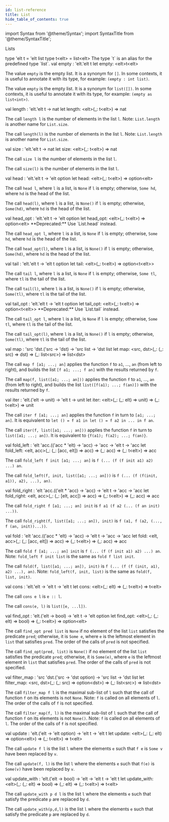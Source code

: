 ```yaml
---
id: list-reference
title: List
hide_table_of_contents: true
---
```

import Syntax from '@theme/Syntax';
import SyntaxTitle from '@theme/SyntaxTitle';


Lists


<SyntaxTitle syntax="cameligo">
type &#39;elt t = &#39;elt list
</SyntaxTitle>
<SyntaxTitle syntax="jsligo">
type t&lt;elt&gt; = list&lt;elt&gt;
</SyntaxTitle>
The type `t` is an alias for the predefined type `list`.


<SyntaxTitle syntax="cameligo">
val empty : &#39;elt.&#39;elt t
</SyntaxTitle>
<SyntaxTitle syntax="jsligo">
let empty: &lt;elt&gt;t&lt;elt&gt;
</SyntaxTitle>
<Syntax syntax="cameligo">

The value `empty` is the empty list. It is a synonym for
    `[]`. In some contexts, it is useful to annotate it with its type,
    for example: `(empty : int list)`.

</Syntax>

<Syntax syntax="jsligo">

The value `empty` is the empty list. It is a synonym for
    `list([])`. In some contexts, it is useful to annotate it with its
    type, for example: `(empty as list<int>)`.

</Syntax>


<SyntaxTitle syntax="cameligo">
val length : &#39;elt.&#39;elt t -&gt; nat
</SyntaxTitle>
<SyntaxTitle syntax="jsligo">
let length: &lt;elt&gt;(&#95;: t&lt;elt&gt;) =&gt; nat
</SyntaxTitle>
<Syntax syntax="cameligo">

The call `length l` is the number of elements in the list
      `l`. Note: `List.length` is another name for `List.size`.

</Syntax>

<Syntax syntax="jsligo">

The call `length(l)` is the number of elements in the list
      `l`. Note: `List.length` is another name for `List.size`.

</Syntax>


<SyntaxTitle syntax="cameligo">
val size : &#39;elt.&#39;elt t -&gt; nat
</SyntaxTitle>
<SyntaxTitle syntax="jsligo">
let size: &lt;elt&gt;(&#95;: t&lt;elt&gt;) =&gt; nat
</SyntaxTitle>
<Syntax syntax="cameligo">

The call `size l` is the number of elements in the list `l`.

</Syntax>

<Syntax syntax="jsligo">

The call `size(l)` is the number of elements in the list `l`.

</Syntax>


<SyntaxTitle syntax="cameligo">
val head : &#39;elt.&#39;elt t -&gt; &#39;elt option
</SyntaxTitle>
<SyntaxTitle syntax="jsligo">
let head: &lt;elt&gt;(&#95;: t&lt;elt&gt;) =&gt; option&lt;elt&gt;
</SyntaxTitle>
<Syntax syntax="cameligo">

The call `head l`, where `l` is a list, is `None` if `l` is
    empty; otherwise, `Some hd`, where `hd` is the head of the list.

</Syntax>

<Syntax syntax="jsligo">

The call `head(l)`, where `l` is a list, is `None()` if `l` is
    empty; otherwise, `Some(hd)`, where `hd` is the head of the list.

</Syntax>


<SyntaxTitle syntax="cameligo">
val head&#95;opt : &#39;elt.&#39;elt t -&gt; &#39;elt option
</SyntaxTitle>
<SyntaxTitle syntax="jsligo">
let head&#95;opt: &lt;elt&gt;(&#95;: t&lt;elt&gt;) =&gt; option&lt;elt&gt;
</SyntaxTitle>
**Deprecated:** Use `List.head` instead.

<Syntax syntax="cameligo">

The call `head_opt l`, where `l` is a list, is `None` if `l` is
    empty; otherwise, `Some hd`, where `hd` is the head of the list.

</Syntax>

<Syntax syntax="jsligo">

The call `head_opt(l)`, where `l` is a list, is `None()` if `l` is
    empty; otherwise, `Some(hd)`, where `hd` is the head of the list.

</Syntax>


<SyntaxTitle syntax="cameligo">
val tail : &#39;elt.&#39;elt t -&gt; &#39;elt t option
</SyntaxTitle>
<SyntaxTitle syntax="jsligo">
let tail: &lt;elt&gt;(&#95;: t&lt;elt&gt;) =&gt; option&lt;t&lt;elt&gt;&gt;
</SyntaxTitle>
<Syntax syntax="cameligo">

The call `tail l`, where `l` is a list, is `None` if `l` is
    empty; otherwise, `Some tl`, where `tl` is the tail of the list.

</Syntax>

<Syntax syntax="jsligo">

The call `tail(l)`, where `l` is a list, is `None()` if `l` is
    empty; otherwise, `Some(tl)`, where `tl` is the tail of the list.

</Syntax>


<SyntaxTitle syntax="cameligo">
val tail&#95;opt : &#39;elt.&#39;elt t -&gt; &#39;elt t option
</SyntaxTitle>
<SyntaxTitle syntax="jsligo">
let tail&#95;opt: &lt;elt&gt;(&#95;: t&lt;elt&gt;) =&gt; option&lt;t&lt;elt&gt;&gt;
</SyntaxTitle>
**Deprecated:** Use `List.tail` instead.

<Syntax syntax="cameligo">

The call `tail_opt l`, where `l` is a list, is `None` if `l` is
    empty; otherwise, `Some tl`, where `tl` is the tail of the list.

</Syntax>

<Syntax syntax="jsligo">

The call `tail_opt(l)`, where `l` is a list, is `None()` if `l` is
    empty; otherwise, `Some(tl)`, where `tl` is the tail of the list.

</Syntax>


<SyntaxTitle syntax="cameligo">
val map : &#39;src &#39;dst.(&#39;src -&gt; &#39;dst) -&gt; &#39;src list -&gt; &#39;dst list
</SyntaxTitle>
<SyntaxTitle syntax="jsligo">
let map: &lt;src, dst&gt;(&#95;: (&#95;: src) =&gt; dst) =&gt; (&#95;: list&lt;src&gt;) =&gt; list&lt;dst&gt;
</SyntaxTitle>
<Syntax syntax="cameligo">

The call `map f [a1; ...; an]` applies the function `f` to `a1`,
    ..., `an` (from left to right), and builds the list
    `[f a1; ...; f an]` with the results returned by `f`.

</Syntax>

<Syntax syntax="jsligo">

The call `map(f, list([a1; ...; an]))` applies the function `f` to
    `a1`, ..., `an` (from left to right), and builds the list
    `list([f(a1); ...; f(an)])` with the results returned by `f`.

</Syntax>


<SyntaxTitle syntax="cameligo">
val iter : &#39;elt.(&#39;elt -&gt; unit) -&gt; &#39;elt t -&gt; unit
</SyntaxTitle>
<SyntaxTitle syntax="jsligo">
let iter: &lt;elt&gt;(&#95;: (&#95;: elt) =&gt; unit) =&gt; (&#95;: t&lt;elt&gt;) =&gt; unit
</SyntaxTitle>
<Syntax syntax="cameligo">

The call `iter f [a1; ...; an]` applies the function `f` in turn
    to `[a1; ...; an]`. It is equivalent to
    `let () = f a1 in let () = f a2 in ... in f an`.

</Syntax>

<Syntax syntax="jsligo">

The call `iter(f, list([a1; ...; an]))` applies the function `f`
    in turn to `list([a1; ...; an])`. It is equivalent to `{f(a1);
    f(a2); ...; f(an)}`.

</Syntax>


<SyntaxTitle syntax="cameligo">
val fold&#95;left : &#39;elt &#39;acc.((&#39;acc * &#39;elt) -&gt; &#39;acc) -&gt; &#39;acc -&gt; &#39;elt t -&gt; &#39;acc
</SyntaxTitle>
<SyntaxTitle syntax="jsligo">
let fold&#95;left: &lt;elt, acc&gt;(&#95;: (&#95;: [acc, elt]) =&gt; acc) =&gt; (&#95;: acc) =&gt; (&#95;: t&lt;elt&gt;) =&gt; acc
</SyntaxTitle>
<Syntax syntax="cameligo">

The call `fold_left f init [a1; ...; an]` is
    `f (... (f (f init a1) a2) ...) an`.

</Syntax>

<Syntax syntax="jsligo">

The call `fold_left(f, init, list([a1; ...; an]))` is
    `f (... (f (f(init, a1)), a2), ...), an)`.

</Syntax>


<SyntaxTitle syntax="cameligo">
val fold&#95;right : &#39;elt &#39;acc.((&#39;elt * &#39;acc) -&gt; &#39;acc) -&gt; &#39;elt t -&gt; &#39;acc -&gt; &#39;acc
</SyntaxTitle>
<SyntaxTitle syntax="jsligo">
let fold&#95;right: &lt;elt, acc&gt;(&#95;: (&#95;: [elt, acc]) =&gt; acc) =&gt; (&#95;: t&lt;elt&gt;) =&gt; (&#95;: acc) =&gt; acc
</SyntaxTitle>
<Syntax syntax="cameligo">

The call `fold_right f [a1; ...; an] init` is
    `f a1 (f a2 (... (f an init) ...))`.

</Syntax>

<Syntax syntax="jsligo">

The call `fold_right(f, list([a1; ...; an]), init)` is
    `f (a1, f (a2, (..., f (an, init))...))`.

</Syntax>


<SyntaxTitle syntax="cameligo">
val fold : &#39;elt &#39;acc.((&#39;acc * &#39;elt) -&gt; &#39;acc) -&gt; &#39;elt t -&gt; &#39;acc -&gt; &#39;acc
</SyntaxTitle>
<SyntaxTitle syntax="jsligo">
let fold: &lt;elt, acc&gt;(&#95;: (&#95;: [acc, elt]) =&gt; acc) =&gt; (&#95;: t&lt;elt&gt;) =&gt; (&#95;: acc) =&gt; acc
</SyntaxTitle>
<Syntax syntax="cameligo">

The call `fold f [a1; ...; an] init` is
    `f (... (f (f init a1) a2) ...) an`. Note:
    `fold_left f init list` is the same as `fold f list init`.

</Syntax>

<Syntax syntax="jsligo">

The call `fold(f, list([a1; ...; an]), init)` is
    `f (... (f (f (init, a1), a2) ...), an)`. Note:
    `fold_left(f, init, list)` is the same as `fold(f, list, init)`.

</Syntax>


<SyntaxTitle syntax="cameligo">
val cons : &#39;elt.&#39;elt -&gt; &#39;elt t -&gt; &#39;elt t
</SyntaxTitle>
<SyntaxTitle syntax="jsligo">
let cons: &lt;elt&gt;(&#95;: elt) =&gt; (&#95;: t&lt;elt&gt;) =&gt; t&lt;elt&gt;
</SyntaxTitle>
<Syntax syntax="cameligo">

The call `cons e l` is `e :: l`.

</Syntax>

<Syntax syntax="jsligo">

The call `cons(e, l)` is `list([e, ...l])`.

</Syntax>


<SyntaxTitle syntax="cameligo">
val find&#95;opt : &#39;elt.(&#39;elt -&gt; bool) -&gt; &#39;elt t -&gt; &#39;elt option
</SyntaxTitle>
<SyntaxTitle syntax="jsligo">
let find&#95;opt: &lt;elt&gt;(&#95;: (&#95;: elt) =&gt; bool) =&gt; (&#95;: t&lt;elt&gt;) =&gt; option&lt;elt&gt;
</SyntaxTitle>
<Syntax syntax="cameligo">

The call `find_opt pred list` is `None` if no element of the
    list `list` satisfies the predicate `pred`; otherwise, it is
    `Some e`, where `e` is the leftmost element in `list` that satisfies
    `pred`. The order of the calls of `pred` is not specified.

</Syntax>

<Syntax syntax="jsligo">

The call `find_opt(pred, list)` is `None()` if no element of the
    list `list` satisfies the predicate `pred`; otherwise, it is
    `Some(e)`, where `e` is the leftmost element in `list` that satisfies
    `pred`. The order of the calls of `pred` is not specified.

</Syntax>


<SyntaxTitle syntax="cameligo">
val filter&#95;map : &#39;src &#39;dst.(&#39;src -&gt; &#39;dst option) -&gt; &#39;src list -&gt; &#39;dst list
</SyntaxTitle>
<SyntaxTitle syntax="jsligo">
let filter&#95;map: &lt;src, dst&gt;(&#95;: (&#95;: src) =&gt; option&lt;dst&gt;) =&gt; (&#95;: list&lt;src&gt;) =&gt; list&lt;dst&gt;
</SyntaxTitle>
<Syntax syntax="cameligo">

The call `filter_map f l` is the maximal sub-list of `l` such
    that the call of function `f` on its elements is not `None`. Note:
    `f` is called on all elements of `l`. The order of the calls of
    `f` is not specified.

</Syntax>

<Syntax syntax="jsligo">

The call `filter_map(f, l)` is the maximal sub-list of `l` such
    that the call of function `f` on its elements is not `None()`. Note:
    `f` is called on all elements of `l`. The order of the calls of
    `f` is not specified.

</Syntax>


<SyntaxTitle syntax="cameligo">
val update : &#39;elt.(&#39;elt -&gt; &#39;elt option) -&gt; &#39;elt t -&gt; &#39;elt t
</SyntaxTitle>
<SyntaxTitle syntax="jsligo">
let update: &lt;elt&gt;(&#95;: (&#95;: elt) =&gt; option&lt;elt&gt;) =&gt; (&#95;: t&lt;elt&gt;) =&gt; t&lt;elt&gt;
</SyntaxTitle>
<Syntax syntax="cameligo">

The call `update f l` is the list `l` where the elements `e`
    such that `f e` is `Some v` have been replaced by `v`.

</Syntax>

<Syntax syntax="jsligo">

The call `update(f, l)` is the list `l` where the elements `e`
    such that `f(e)` is `Some(v)` have been replaced by `v`.

</Syntax>


<SyntaxTitle syntax="cameligo">
val update&#95;with : &#39;elt.(&#39;elt -&gt; bool) -&gt; &#39;elt -&gt; &#39;elt t -&gt; &#39;elt t
</SyntaxTitle>
<SyntaxTitle syntax="jsligo">
let update&#95;with: &lt;elt&gt;(&#95;: (&#95;: elt) =&gt; bool) =&gt; (&#95;: elt) =&gt; (&#95;: t&lt;elt&gt;) =&gt; t&lt;elt&gt;
</SyntaxTitle>
<Syntax syntax="cameligo">

The call `update_with p d l` is the list `l` where the elements
    `e` such that satisfy the predicate `p` are replaced by `d`.

</Syntax>

<Syntax syntax="jsligo">

The call `update_with(p,d,l)` is the list `l` where the elements
    `e` such that satisfy the predicate `p` are replaced by `d`.

</Syntax>

